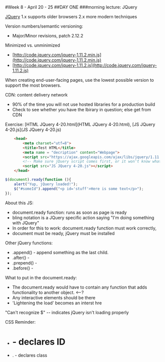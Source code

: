 #Week 8 - April 20 - 25 
##DAY ONE
###morning lecture: JQuery

[JQuery](http://jquery.com/)
1.x supports older browsers
2.x more modern techniques

Version numbers/semantic versioning: 
* Major/Minor revisions, patch 2.12.2

Minimized vs. unminimized
* [http://code.jquery.com/jquery-1.11.2.min.js](http://code.jquery.com/jquery-1.11.2.min.js)
* [http://code.jquery.com/jquery-1.11.2.js](http://code.jquery.com/jquery-1.11.2.js)

When creating end-user-facing pages, use the lowest possible version to support the most browsers. 

CDN: content delivery network 
* 90% of the time you will not use hosted libraries for a production build
* Check to see whether you have the lbirary in question; else get from CDN 
 
 Exercise: [HTML JQuery 4-20.html](HTML JQuery 4-20.html), [JS JQuery 4-20.js](JS JQuery 4-20.js)
```HTML
	<head>
		<meta charset="utf=8">
		<title>Test HTML</title>
		<meta name = "decription" content="Webpage">
		<script src="https://ajax.googleapis.com/ajax/libs/jquery/1.11.2/jquery.min.js"></script>
		<!-- Make sure jQuery script comes first, or it won't know what to look for-->
		<script src="JS JQuery 4-20.js"></script>
	</head>
```

```JavaScript
$(document).ready(function (){
	alert("Yup, jQuery loaded!");
	$("#someId").append("<p id='stuff'>Here is some text</p>");
});
```
About this JS: 
* document.ready function: runs as soon as page is ready
* bling notation is a JQuery specific action saying "I'm doing something with JQuery"
* In order for this to work: document.ready function must work correctly, 
* document must be ready, jQuery must be installed

Other jQuery functions: 
* .append() - append something as the last child. 
* .after() -
* .prepend() -
* .before() - 

What to put in the document.ready: 
* The document.ready would have to contain any function that adds functionality to another object. <--? 
* Any interactive elements should be there
* 'Lightening the load' becomes an interst hre 

"Can't recognize $" -- indicates jQuery isn't loading properly

CSS Reminder: 
* # - declares ID 
* . - declares class


